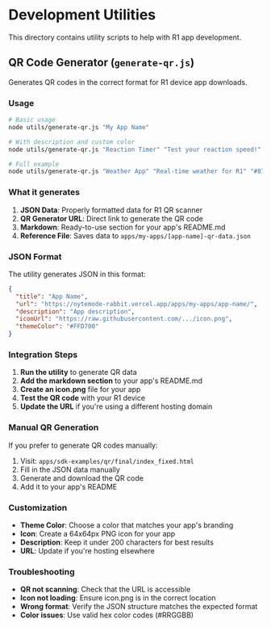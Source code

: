 # Development Utilities

This directory contains utility scripts to help with R1 app development.

## QR Code Generator (`generate-qr.js`)

Generates QR codes in the correct format for R1 device app downloads.

### Usage

```bash
# Basic usage
node utils/generate-qr.js "My App Name"

# With description and custom color
node utils/generate-qr.js "Reaction Timer" "Test your reaction speed!" "#FFD700"

# Full example
node utils/generate-qr.js "Weather App" "Real-time weather for R1" "#87CEEB"
```

### What it generates

1. **JSON Data**: Properly formatted data for R1 QR scanner
2. **QR Generator URL**: Direct link to generate the QR code
3. **Markdown**: Ready-to-use section for your app's README.md
4. **Reference File**: Saves data to `apps/my-apps/[app-name]-qr-data.json`

### JSON Format

The utility generates JSON in this format:
```json
{
  "title": "App Name",
  "url": "https://nytemode-rabbit.vercel.app/apps/my-apps/app-name/",
  "description": "App description",
  "iconUrl": "https://raw.githubusercontent.com/.../icon.png",
  "themeColor": "#FFD700"
}
```

### Integration Steps

1. **Run the utility** to generate QR data
2. **Add the markdown section** to your app's README.md
3. **Create an icon.png** file for your app
4. **Test the QR code** with your R1 device
5. **Update the URL** if you're using a different hosting domain

### Manual QR Generation

If you prefer to generate QR codes manually:

1. Visit: `apps/sdk-examples/qr/final/index_fixed.html`
2. Fill in the JSON data manually
3. Generate and download the QR code
4. Add it to your app's README

### Customization

- **Theme Color**: Choose a color that matches your app's branding
- **Icon**: Create a 64x64px PNG icon for your app
- **Description**: Keep it under 200 characters for best results
- **URL**: Update if you're hosting elsewhere

### Troubleshooting

- **QR not scanning**: Check that the URL is accessible
- **Icon not loading**: Ensure icon.png is in the correct location
- **Wrong format**: Verify the JSON structure matches the expected format
- **Color issues**: Use valid hex color codes (#RRGGBB)
